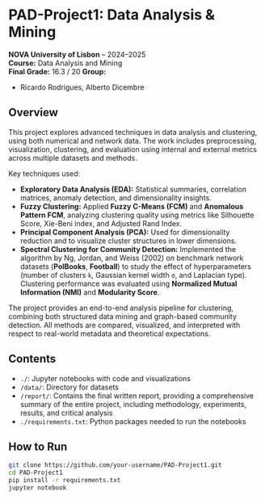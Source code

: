 # PAD-Project1: Data Analysis & Mining  
**NOVA University of Lisbon** – 2024–2025  
**Course:** Data Analysis and Mining  
**Final Grade:** 16.3 / 20 
**Group:** 
  - Ricardo Rodrigues, Alberto Dicembre 

## Overview

This project explores advanced techniques in data analysis and clustering, using both numerical and network data. The work includes preprocessing, visualization, clustering, and evaluation using internal and external metrics across multiple datasets and methods.

Key techniques used:

- **Exploratory Data Analysis (EDA):** Statistical summaries, correlation matrices, anomaly detection, and dimensionality insights.
- **Fuzzy Clustering:** Applied **Fuzzy C-Means (FCM)** and **Anomalous Pattern FCM**, analyzing clustering quality using metrics like Silhouette Score, Xie-Beni index, and Adjusted Rand Index.
- **Principal Component Analysis (PCA):** Used for dimensionality reduction and to visualize cluster structures in lower dimensions.
- **Spectral Clustering for Community Detection:** Implemented the algorithm by Ng, Jordan, and Weiss (2002) on benchmark network datasets (**PolBooks**, **Football**) to study the effect of hyperparameters (number of clusters `k`, Gaussian kernel width `σ`, and Laplacian type). Clustering performance was evaluated using **Normalized Mutual Information (NMI)** and **Modularity Score**.

The project provides an end-to-end analysis pipeline for clustering, combining both structured data mining and graph-based community detection. All methods are compared, visualized, and interpreted with respect to real-world metadata and theoretical expectations.

## Contents

- `./`: Jupyter notebooks with code and visualizations  
- `/data/`: Directory for datasets
- `/report/`: Contains the final written report, providing a comprehensive summary of the entire project, including methodology, experiments, results, and critical analysis
- `./requirements.txt`: Python packages needed to run the notebooks

## How to Run

```bash
git clone https://github.com/your-username/PAD-Project1.git
cd PAD-Project1
pip install -r requirements.txt
jupyter notebook
